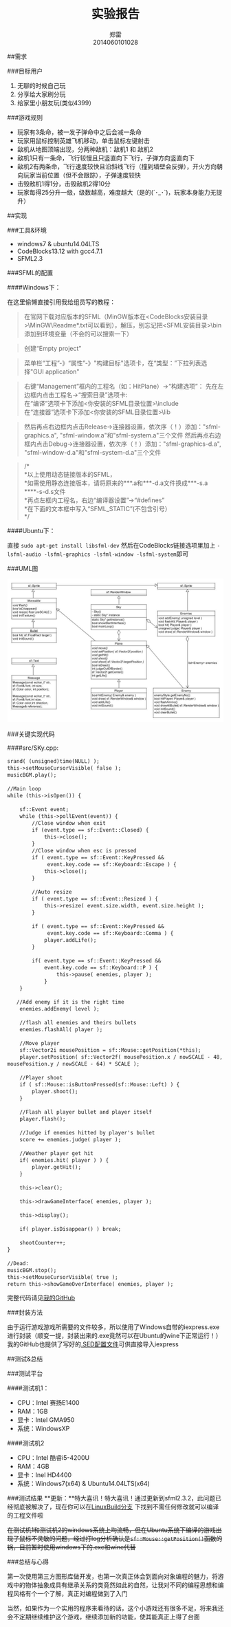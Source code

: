 <div align="center">
    <h1>实验报告</h1>
    郑雷</br>
    2014060101028
</div>

##需求

###目标用户

1. 无聊的时候自己玩
2. 分享给大家刷分玩
3. 给家里小朋友玩(类似4399）

###游戏规则

* 玩家有3条命，被一发子弹命中之后会减一条命
* 玩家用鼠标控制英雄飞机移动，单击鼠标左键射击  
* 敌机从地图顶端出现，分两种敌机：敌机1 和 敌机2
* 敌机1只有一条命，飞行较慢且只竖直向下飞行，子弹方向竖直向下
* 敌机2有两条命，飞行速度较快且沿斜线飞行（撞到墙壁会反弹），开火方向朝向玩家当前位置（但不会跟踪），子弹速度较快
* 击毁敌机1得1分，击毁敌机2得10分
* 玩家每得25分升一级，级数越高，难度越大（是的(´･_･`)，玩家本身能力无提升）

##实现

###工具&环境

* windows7 & ubuntu14.04LTS
* CodeBlocks13.12 with gcc4.7.1
* SFML2.3

###SFML的配置

####Windows下：

在这里偷懒直接引用我给组员写的教程：

>在官网下载对应版本的SFML（MinGW版本在<CodeBlocks安装目录>\MinGW\Readme*.txt可以看到），解压，别忘记把<SFML安装目录>\bin添加到环境变量（不会的可以搜索一下）


>创建“Empty project”

>菜单栏“工程”-》“属性”-》"构建目标"选项卡，在“类型：”下拉列表选择"GUI application"

>右键“Management”框内的工程名（如：HitPlane）->“构建选项”：
>先在左边框内点击工程名->“搜索目录”选项卡:  
>在“编译”选项卡下添加<你安装的SFML目录位置>\include  
>在“连接器”选项卡下添加<你安装的SFML目录位置>\lib  

>然后再点右边框内点击Release->连接器设置，依次序（！）添加："sfml-graphics.a", "sfml-window.a"和"sfml-system.a"三个文件
>然后再点右边框内点击Debug->连接器设置，依次序（！）添加："sfml-graphics-d.a", "sfml-window-d.a"和"sfml-system-d.a"三个文件


>/*  
>\*以上使用动态链接版本的SFML，  
>\*如需使用静态连接版本，请将原来的\*\*\*.a和\*\*\*-d.a文件换成\*\*\*-s.a
>\*\*\*\*-s-d.s文件  
>\*再点左框内工程名，右边“编译器设置”->“#defines”  
>\*在下面的文本框中写入“SFML_STATIC”(不包含引号）  
>\*/

####Ubuntu下：

直接 `sudo apt-get install libsfml-dev` 然后在CodeBlocks链接选项里加上 `-lsfml-audio -lsfml-graphics -lsfml-window -lsfml-system`即可

###UML图

![UML图](./UML.jpg)

###关键实现代码

####src/SKy.cpp:

    srand( (unsigned)time(NULL) );
    this->setMouseCursorVisible( false );
    musicBGM.play();

    //Main loop
    while (this->isOpen()) {

        sf::Event event;
        while (this->pollEvent(event)) {
            //Close window when exit
            if (event.type == sf::Event::Closed) {
                this->close();
            }
            //Close window when esc is pressed
            if ( event.type == sf::Event::KeyPressed &&
                 event.key.code == sf::Keyboard::Escape ) {
                this->close();
            }

            //Auto resize
            if ( event.type == sf::Event::Resized ) {
                this->resize( event.size.width, event.size.height );
            }

            if ( event.type == sf::Event::KeyPressed &&
                 event.key.code == sf::Keyboard::Comma ) {
                player.addLife();
            }

            if( event.type == sf::Event::KeyPressed &&
                event.key.code == sf::Keyboard::P ) {
                    this->pause( enemies, player );
                }
        }

       //Add enemy if it is the right time
        enemies.addEnemy( level );

        //flash all enemies and theirs bullets
        enemies.flashAll( player );

        //Move player
        sf::Vector2i mousePosition = sf::Mouse::getPosition(*this);
        player.setPosition( sf::Vector2f( mousePosition.x / nowSCALE - 48, mousePosition.y / nowSCALE - 64) * SCALE );

        //Player shoot
        if ( sf::Mouse::isButtonPressed(sf::Mouse::Left) ) {
            player.shoot();
        }

        //Flash all player bullet and player itself
        player.flash();

        //Judge if enemies hitted by player's bullet
        score += enemies.judge( player );

        //Weather player get hit
        if( enemies.hit( player ) ) {
            player.getHit();
        }

        this->clear();

        this->drawGameInterface( enemies, player );

        this->display();

        if( player.isDisappear() ) break;

        shootCounter++;
    }
    
    //Dead:
    musicBGM.stop();
    this->setMouseCursorVisible( true );
    return this->showGameOverInterface( enemies, player );

完整代码请见[我的GitHub](https://github.com/starsharp06sharp)  

###封装方法

由于运行游戏游戏所需要的文件较多，所以使用了Windows自带的iexpress.exe进行封装（顺变一提，封装出来的.exe竟然可以在Ubuntu的wine下正常运行！）我的GitHub也提供了写好的[.SED配置文件](https://github.com/starsharp06sharp/HitPlane/tree/PublishVersion/Package)可供直接导入iexpress

##测试&总结

###测试平台

####测试机1：

* CPU：Intel 赛扬E1400
* RAM：1GB
* 显卡：Intel GMA950
* 系统：WindowsXP

####测试机2

* CPU：Intel 酷睿i5-4200U
* RAM：4GB
* 显卡：Inel HD4400
* 系统：Windows7(x64) & Ubuntu14.04LTS(x64)

###测试结果
**更新：**特大喜讯！特大喜讯！通过更新到sfml2.3.2，此问题已经彻底被解决了，现在你可以在[LinuxBuild分支](https://github.com/starsharp06sharp/HitPlane/tree/LinuxBuild) 下找到不需任何修改就可以编译的工程文件啦

<del>在测试机1和测试机2的windows系统上均流畅，但在Ubuntu系统下编译的游戏出现了鼠标不灵敏的问题，经过打log分析确认是`sf::Mouse::getPosition()`函数的锅，目前暂时使用windows下的.exe和wine代替</del>

###总结与心得

第一次使用第三方图形库做开发，也第一次真正体会到面向对象编程的魅力，将游戏中的物体抽象成具有继承关系的类竟然如此的自然，让我对不同的编程思想和编程风格有个一个了解，真正对编程做到了入门

当然，如果作为一个实用的程序来看待的话，这个小游戏还有很多不足，将来我还会不定期继续维护这个游戏，继续添加新的功能，使其能真正上得了台面